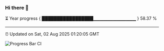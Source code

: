 ### Hi there 👋

⏳ Year progress { █████████████████▁▁▁▁▁▁▁▁▁▁▁▁▁ } 58.37 %

---

⏰ Updated on Sat, 02 Aug 2025 01:20:05 GMT

![Progress Bar CI](https://github.com/liununu/liununu/workflows/Progress%20Bar%20CI/badge.svg)
